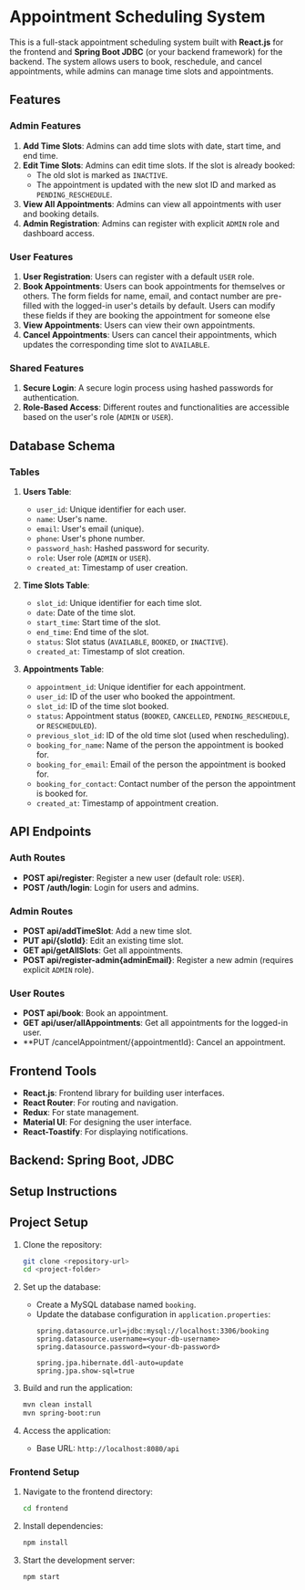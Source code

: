 
# Appointment Scheduling System

This is a full-stack appointment scheduling system built with **React.js** for the frontend and **Spring Boot JDBC** (or your backend framework) for the backend. The system allows users to book, reschedule, and cancel appointments, while admins can manage time slots and appointments.

## Features

### Admin Features
1. **Add Time Slots**: Admins can add time slots with date, start time, and end time.
2. **Edit Time Slots**: Admins can edit time slots. If the slot is already booked:
   - The old slot is marked as `INACTIVE`.
   - The appointment is updated with the new slot ID and marked as `PENDING_RESCHEDULE`.
3. **View All Appointments**: Admins can view all appointments with user and booking details.
4. **Admin Registration**: Admins can register with explicit `ADMIN` role and dashboard access.

### User Features
1. **User Registration**: Users can register with a default `USER` role.
2. **Book Appointments**: Users can book appointments for themselves or others.
                          The form fields for name, email, and contact number are pre-filled with the logged-in user's details by default.
                          Users can modify these fields if they are booking the appointment for someone else
3. **View Appointments**: Users can view their own appointments.
4. **Cancel Appointments**: Users can cancel their appointments, which updates the corresponding time slot to `AVAILABLE`.

### Shared Features
1. **Secure Login**: A secure login process using hashed passwords for authentication.
2. **Role-Based Access**: Different routes and functionalities are accessible based on the user's role (`ADMIN` or `USER`).

## Database Schema

### Tables
1. **Users Table**:
   - `user_id`: Unique identifier for each user.
   - `name`: User's name.
   - `email`: User's email (unique).
   - `phone`: User's phone number.
   - `password_hash`: Hashed password for security.
   - `role`: User role (`ADMIN` or `USER`).
   - `created_at`: Timestamp of user creation.

2. **Time Slots Table**:
   - `slot_id`: Unique identifier for each time slot.
   - `date`: Date of the time slot.
   - `start_time`: Start time of the slot.
   - `end_time`: End time of the slot.
   - `status`: Slot status (`AVAILABLE`, `BOOKED`, or `INACTIVE`).
   - `created_at`: Timestamp of slot creation.

3. **Appointments Table**:
   - `appointment_id`: Unique identifier for each appointment.
   - `user_id`: ID of the user who booked the appointment.
   - `slot_id`: ID of the time slot booked.
   - `status`: Appointment status (`BOOKED`, `CANCELLED`, `PENDING_RESCHEDULE`, or `RESCHEDULED`).
   - `previous_slot_id`: ID of the old time slot (used when rescheduling).
   - `booking_for_name`: Name of the person the appointment is booked for.
   - `booking_for_email`: Email of the person the appointment is booked for.
   - `booking_for_contact`: Contact number of the person the appointment is booked for.
   - `created_at`: Timestamp of appointment creation.

## API Endpoints

### Auth Routes
- **POST api/register**: Register a new user (default role: `USER`).
- **POST /auth/login**: Login for users and admins.

### Admin Routes
- **POST api/addTimeSlot**: Add a new time slot.
- **PUT api/{slotId}**: Edit an existing time slot.
- **GET api/getAllSlots**: Get all appointments.
- **POST api/register-admin{adminEmail}**: Register a new admin (requires explicit `ADMIN` role).

### User Routes
- **POST api/book**: Book an appointment.
- **GET api/user/allAppointments**: Get all appointments for the logged-in user.
- **PUT /cancelAppointment/{appointmentId}: Cancel an appointment.

## Frontend Tools
- **React.js**: Frontend library for building user interfaces.
- **React Router**: For routing and navigation.
- **Redux**: For state management.
- **Material UI**: For designing the user interface.
- **React-Toastify**: For displaying notifications.

## Backend: Spring Boot, JDBC

## Setup Instructions

## **Project Setup**

1. Clone the repository:
   ```bash
   git clone <repository-url>
   cd <project-folder>
   ```

2. Set up the database:
   - Create a MySQL database named `booking`.
   - Update the database configuration in `application.properties`:
     ```properties
     spring.datasource.url=jdbc:mysql://localhost:3306/booking
     spring.datasource.username=<your-db-username>
     spring.datasource.password=<your-db-password>

     spring.jpa.hibernate.ddl-auto=update
     spring.jpa.show-sql=true
     ```

3. Build and run the application:
   ```bash
   mvn clean install
   mvn spring-boot:run
   ```

4. Access the application:
   - Base URL: `http://localhost:8080/api`


### Frontend Setup
1. Navigate to the frontend directory:
   ```bash
   cd frontend
   ```
2. Install dependencies:
   ```bash
   npm install
   ```
3. Start the development server:
   ```bash
   npm start
   ```



